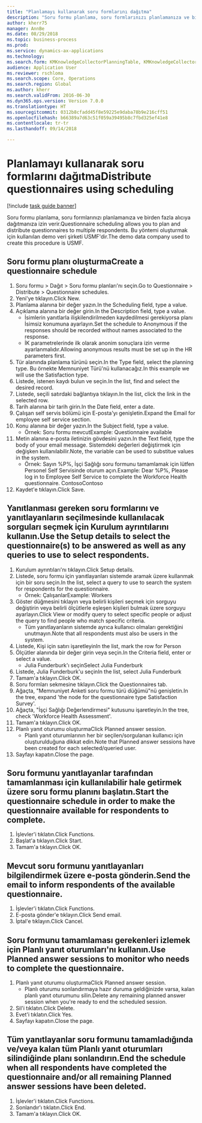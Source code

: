 ```yaml
--- 
title: "Planlamayı kullanarak soru formlarını dağıtma"
description: "Soru formu planlama, soru formlarınızı planlamanıza ve birden fazla alıcıya dağıtmanıza izin verir."
author: kherr75
manager: AnnBe
ms.date: 08/29/2018
ms.topic: business-process
ms.prod: 
ms.service: dynamics-ax-applications
ms.technology: 
ms.search.form: KMKnowledgeCollectorPlanningTable, KMKnowledgeCollectorPlanningMulti, SysQueryForm, HcmPersonLookup, KMKnowledgeCollectorPlanning
audience: Application User
ms.reviewer: rschloma
ms.search.scope: Core, Operations
ms.search.region: Global
ms.author: kherr
ms.search.validFrom: 2016-06-30
ms.dyn365.ops.version: Version 7.0.0
ms.translationtype: HT
ms.sourcegitcommit: 0312b8cfadd45f8e59225e9daba78b9e216cff51
ms.openlocfilehash: b66389a7d63c51f059a39495b8c7fbd325ef41e8
ms.contentlocale: tr-tr
ms.lasthandoff: 09/14/2018

---
```

# <a name="distribute-questionnaires-using-scheduling"></a><span data-ttu-id="f7e7e-103">Planlamayı kullanarak soru formlarını dağıtma</span><span class="sxs-lookup"><span data-stu-id="f7e7e-103">Distribute questionnaires using scheduling</span></span>

[!include [task guide banner](../../includes/task-guide-banner.md)]

<span data-ttu-id="f7e7e-104">Soru formu planlama, soru formlarınızı planlamanıza ve birden fazla alıcıya dağıtmanıza izin verir.</span><span class="sxs-lookup"><span data-stu-id="f7e7e-104">Questionnaire scheduling allows you to plan and distribute questionnaires to multiple respondents.</span></span> <span data-ttu-id="f7e7e-105">Bu yöntemi oluşturmak için kullanılan demo veri şirketi USMF'dir.</span><span class="sxs-lookup"><span data-stu-id="f7e7e-105">The demo data company used to create this procedure is USMF.</span></span>


## <a name="create-a-questionnaire-schedule"></a><span data-ttu-id="f7e7e-106">Soru formu planı oluşturma</span><span class="sxs-lookup"><span data-stu-id="f7e7e-106">Create a questionnaire schedule</span></span>
1. <span data-ttu-id="f7e7e-107">Soru formu > Dağıt > Soru formu planları'nı seçin.</span><span class="sxs-lookup"><span data-stu-id="f7e7e-107">Go to Questionnaire > Distribute > Questionnaire schedules.</span></span>
2. <span data-ttu-id="f7e7e-108">Yeni'ye tıklayın.</span><span class="sxs-lookup"><span data-stu-id="f7e7e-108">Click New.</span></span>
3. <span data-ttu-id="f7e7e-109">Planlama alanına bir değer yazın.</span><span class="sxs-lookup"><span data-stu-id="f7e7e-109">In the Scheduling field, type a value.</span></span>
4. <span data-ttu-id="f7e7e-110">Açıklama alanına bir değer girin.</span><span class="sxs-lookup"><span data-stu-id="f7e7e-110">In the Description field, type a value.</span></span>
    * <span data-ttu-id="f7e7e-111">İsimlerin yanıtlarla ilişkilendirilmeden kaydedilmesi gerekiyorsa planı İsimsiz konumuna ayarlayın.</span><span class="sxs-lookup"><span data-stu-id="f7e7e-111">Set the schedule to Anonymous if the responses should be recorded without names associated to the response.</span></span>  
    * <span data-ttu-id="f7e7e-112">İK parametrelerinde ilk olarak anonim sonuçlara izin verme ayarlanmalıdır.</span><span class="sxs-lookup"><span data-stu-id="f7e7e-112">Allowing anonymous results must be set up in the HR parameters first.</span></span>  
5. <span data-ttu-id="f7e7e-113">Tür alanında planlama türünü seçin.</span><span class="sxs-lookup"><span data-stu-id="f7e7e-113">In the Type field, select the planning type.</span></span>  <span data-ttu-id="f7e7e-114">Bu örnekte Memnuniyet Türü'nü kullanacağız.</span><span class="sxs-lookup"><span data-stu-id="f7e7e-114">In this example we will use the Satisfaction type.</span></span>
6. <span data-ttu-id="f7e7e-115">Listede, istenen kaydı bulun ve seçin.</span><span class="sxs-lookup"><span data-stu-id="f7e7e-115">In the list, find and select the desired record.</span></span>
7. <span data-ttu-id="f7e7e-116">Listede, seçili satırdaki bağlantıya tıklayın.</span><span class="sxs-lookup"><span data-stu-id="f7e7e-116">In the list, click the link in the selected row.</span></span>
8. <span data-ttu-id="f7e7e-117">Tarih alanına bir tarih girin.</span><span class="sxs-lookup"><span data-stu-id="f7e7e-117">In the Date field, enter a date.</span></span>
9. <span data-ttu-id="f7e7e-118">Çalışan self servis bölümü için E-posta'yı genişletin.</span><span class="sxs-lookup"><span data-stu-id="f7e7e-118">Expand the Email for employee self service section.</span></span>
10. <span data-ttu-id="f7e7e-119">Konu alanına bir değer yazın.</span><span class="sxs-lookup"><span data-stu-id="f7e7e-119">In the Subject field, type a value.</span></span>
    * <span data-ttu-id="f7e7e-120">Örnek: Soru formu mevcut</span><span class="sxs-lookup"><span data-stu-id="f7e7e-120">Example: Questionnaire available</span></span>  
11. <span data-ttu-id="f7e7e-121">Metin alanına e-posta iletinizin gövdesini yazın.</span><span class="sxs-lookup"><span data-stu-id="f7e7e-121">In the Text field, type the body of your email message.</span></span> <span data-ttu-id="f7e7e-122">Sistemdeki değerleri değiştirmek için değişken kullanılabilir.</span><span class="sxs-lookup"><span data-stu-id="f7e7e-122">Note, the variable can be used to substitue values in the system.</span></span>
    * <span data-ttu-id="f7e7e-123">Örnek:   Sayın %P%,  İşçi Sağlığı soru formunu tamamlamak için lütfen Personel Self Servisinde oturum açın.</span><span class="sxs-lookup"><span data-stu-id="f7e7e-123">Example:   Dear %P%,  Please log in to Employee Self Service to complete the Workforce Health questionnaire.</span></span>  <span data-ttu-id="f7e7e-124">Contoso</span><span class="sxs-lookup"><span data-stu-id="f7e7e-124">Contoso</span></span>  
12. <span data-ttu-id="f7e7e-125">Kaydet'e tıklayın.</span><span class="sxs-lookup"><span data-stu-id="f7e7e-125">Click Save.</span></span>

## <a name="use-the-setup-details-to-select-the-questionnaires-to-be-answered-as-well-as-any-queries-to-use-to-select-respondents"></a><span data-ttu-id="f7e7e-126">Yanıtlanması gereken soru formlarını ve yanıtlayanların seçilmesinde kullanılacak sorguları seçmek için Kurulum ayrıntılarını kullanın.</span><span class="sxs-lookup"><span data-stu-id="f7e7e-126">Use the Setup details to select the questionnaire(s) to be answered as well as any queries to use to select respondents.</span></span>
1. <span data-ttu-id="f7e7e-127">Kurulum ayrıntıları'nı tıklayın.</span><span class="sxs-lookup"><span data-stu-id="f7e7e-127">Click Setup details.</span></span>
2. <span data-ttu-id="f7e7e-128">Listede, soru formu için yanıtlayanları sistemde aramak üzere kullanmak için bir soru seçin.</span><span class="sxs-lookup"><span data-stu-id="f7e7e-128">In the list, select a query to use to search the system for respondents for the questionnaire.</span></span>
    * <span data-ttu-id="f7e7e-129">Örnek: Çalışanlar</span><span class="sxs-lookup"><span data-stu-id="f7e7e-129">Example: Workers</span></span>  
3. <span data-ttu-id="f7e7e-130">Göster düğmesini tıklayın veya belirli kişileri seçmek için sorguyu değiştirin veya belirli ölçütlerle eşleşen kişileri bulmak üzere sorguyu ayarlayın.</span><span class="sxs-lookup"><span data-stu-id="f7e7e-130">Click View or modify query to select specific people or adjust the query to find people who match specific criteria.</span></span>
    * <span data-ttu-id="f7e7e-131">Tüm yanıtlayanların sistemde ayrıca kullanıcı olmaları gerektiğini unutmayın.</span><span class="sxs-lookup"><span data-stu-id="f7e7e-131">Note that all respondents must also be users in the system.</span></span>  
4. <span data-ttu-id="f7e7e-132">Listede, Kişi için satırı işaretleyin</span><span class="sxs-lookup"><span data-stu-id="f7e7e-132">In the list, mark the row for Person</span></span>
5. <span data-ttu-id="f7e7e-133">Ölçütler alanında bir değer girin veya seçin.</span><span class="sxs-lookup"><span data-stu-id="f7e7e-133">In the Criteria field, enter or select a value.</span></span>
    * <span data-ttu-id="f7e7e-134">Julia Funderburk'ı seçin</span><span class="sxs-lookup"><span data-stu-id="f7e7e-134">Select Julia Funderburk</span></span>  
6. <span data-ttu-id="f7e7e-135">Listede, Julia Funderburk'u seçin</span><span class="sxs-lookup"><span data-stu-id="f7e7e-135">In the list, select Julia Funderburk</span></span>
7. <span data-ttu-id="f7e7e-136">Tamam'a tıklayın.</span><span class="sxs-lookup"><span data-stu-id="f7e7e-136">Click OK.</span></span>
8. <span data-ttu-id="f7e7e-137">Soru formları sekmesine tıklayın.</span><span class="sxs-lookup"><span data-stu-id="f7e7e-137">Click the Questionnaires tab.</span></span>
9. <span data-ttu-id="f7e7e-138">Ağaçta, "Memnuniyet Anketi soru formu türü düğümü"nü genişletin.</span><span class="sxs-lookup"><span data-stu-id="f7e7e-138">In the tree, expand 'the node for the questionnaire type Satisfaction Survey'.</span></span>
10. <span data-ttu-id="f7e7e-139">Ağaçta, "İşçi Sağlığı Değerlendirmesi" kutusunu işaretleyin.</span><span class="sxs-lookup"><span data-stu-id="f7e7e-139">In the tree, check 'Workforce Health Assessment'.</span></span>
11. <span data-ttu-id="f7e7e-140">Tamam'a tıklayın.</span><span class="sxs-lookup"><span data-stu-id="f7e7e-140">Click OK.</span></span>
12. <span data-ttu-id="f7e7e-141">Planlı yanıt oturumu oluşturma</span><span class="sxs-lookup"><span data-stu-id="f7e7e-141">Click Planned answer session.</span></span>
    * <span data-ttu-id="f7e7e-142">Planlı yanıt oturumlarının her bir seçilen/sorgulanan kullanıcı için oluşturulduğuna dikkat edin.</span><span class="sxs-lookup"><span data-stu-id="f7e7e-142">Note that Planned answer sessions have been created for each selected/queried user.</span></span>  
13. <span data-ttu-id="f7e7e-143">Sayfayı kapatın.</span><span class="sxs-lookup"><span data-stu-id="f7e7e-143">Close the page.</span></span>

## <a name="start-the-questionnaire-schedule-in-order-to-make-the-questionnaire-available-for-respondents-to-complete"></a><span data-ttu-id="f7e7e-144">Soru formunu yanıtlayanlar tarafından tamamlanması için kullanılabilir hale getirmek üzere soru formu planını başlatın.</span><span class="sxs-lookup"><span data-stu-id="f7e7e-144">Start the questionnaire schedule in order to make the questionnaire available for respondents to complete.</span></span>
1. <span data-ttu-id="f7e7e-145">İşlevler'i tıklatın.</span><span class="sxs-lookup"><span data-stu-id="f7e7e-145">Click Functions.</span></span>
2. <span data-ttu-id="f7e7e-146">Başlat'a tıklayın.</span><span class="sxs-lookup"><span data-stu-id="f7e7e-146">Click Start.</span></span>
3. <span data-ttu-id="f7e7e-147">Tamam'a tıklayın.</span><span class="sxs-lookup"><span data-stu-id="f7e7e-147">Click OK.</span></span>

## <a name="send-the-email-to-inform-respondents-of-the-available-questionnaire"></a><span data-ttu-id="f7e7e-148">Mevcut soru formunu yanıtlayanları bilgilendirmek üzere e-posta gönderin.</span><span class="sxs-lookup"><span data-stu-id="f7e7e-148">Send the email to inform respondents of the available questionnaire.</span></span>
1. <span data-ttu-id="f7e7e-149">İşlevler'i tıklatın.</span><span class="sxs-lookup"><span data-stu-id="f7e7e-149">Click Functions.</span></span>
2. <span data-ttu-id="f7e7e-150">E-posta gönder'e tıklayın.</span><span class="sxs-lookup"><span data-stu-id="f7e7e-150">Click Send email.</span></span>
3. <span data-ttu-id="f7e7e-151">İptal'e tıklayın.</span><span class="sxs-lookup"><span data-stu-id="f7e7e-151">Click Cancel.</span></span>

## <a name="use-planned-answer-sessions-to-monitor-who-needs-to-complete-the-questionnaire"></a><span data-ttu-id="f7e7e-152">Soru formunu tamamlaması gerekenleri izlemek için Planlı yanıt oturumları'nı kullanın.</span><span class="sxs-lookup"><span data-stu-id="f7e7e-152">Use Planned answer sessions to monitor who needs to complete the questionnaire.</span></span>
1. <span data-ttu-id="f7e7e-153">Planlı yanıt oturumu oluşturma</span><span class="sxs-lookup"><span data-stu-id="f7e7e-153">Click Planned answer session.</span></span>
    * <span data-ttu-id="f7e7e-154">Planlı oturumu sonlandırmaya hazır duruma geldiğinizde varsa, kalan planlı yanıt oturumunu silin.</span><span class="sxs-lookup"><span data-stu-id="f7e7e-154">Delete any remaining planned answer session when you're ready to end the scheduled session.</span></span>  
2. <span data-ttu-id="f7e7e-155">Sil'i tıklatın.</span><span class="sxs-lookup"><span data-stu-id="f7e7e-155">Click Delete.</span></span>
3. <span data-ttu-id="f7e7e-156">Evet'i tıklatın.</span><span class="sxs-lookup"><span data-stu-id="f7e7e-156">Click Yes.</span></span>
4. <span data-ttu-id="f7e7e-157">Sayfayı kapatın.</span><span class="sxs-lookup"><span data-stu-id="f7e7e-157">Close the page.</span></span>

## <a name="end-the-schedule-when-all-respondents-have-completed-the-questionnaire-andor-all-remaining-planned-answer-sessions-have-been-deleted"></a><span data-ttu-id="f7e7e-158">Tüm yanıtlayanlar soru formunu tamamladığında ve/veya kalan tüm Planlı yanıt oturumları silindiğinde planı sonlandırın.</span><span class="sxs-lookup"><span data-stu-id="f7e7e-158">End the schedule when all respondents have completed the questionnaire and/or all remaining Planned answer sessions have been deleted.</span></span>
1. <span data-ttu-id="f7e7e-159">İşlevler'i tıklatın.</span><span class="sxs-lookup"><span data-stu-id="f7e7e-159">Click Functions.</span></span>
2. <span data-ttu-id="f7e7e-160">Sonlandır'ı tıklatın.</span><span class="sxs-lookup"><span data-stu-id="f7e7e-160">Click End.</span></span>
3. <span data-ttu-id="f7e7e-161">Tamam'a tıklayın.</span><span class="sxs-lookup"><span data-stu-id="f7e7e-161">Click OK.</span></span>


